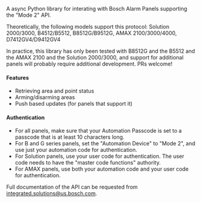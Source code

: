 A async Python library for interating with Bosch Alarm Panels supporting the "Mode 2" API.

Theoretically, the following models support this protocol: Solution 2000/3000, B4512/B5512, B8512G/B9512G, AMAX 2100/3000/4000, D7412GV4/D9412GV4

In practice, this library has only been tested with B8512G and the B5512 and the AMAX 2100 and the Solution 2000/3000, and support for additional panels will probably require additional development. PRs welcome!

#### Features
- Retrieving area and point status
- Arming/disarming areas
- Push based updates (for panels that support it)

#### Authentication
- For all panels, make sure that your Automation Passcode is set to a passcode that is at least 10 characters long.
- For B and G series panels, set the "Automation Device" to "Mode 2", and use just your automation code for authentication.
- For Solution panels, use your user code for authentication. The user code needs to have the "master code functions" authority.
- For AMAX panels, use both your automation code and your user code for authentication. 

Full documentation of the API can be requested from
integrated.solutions@us.bosch.com.
